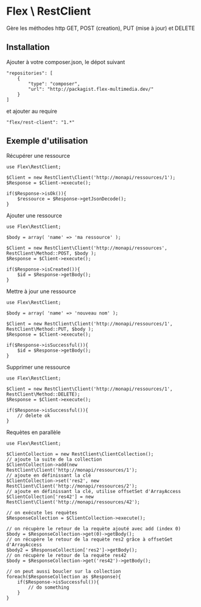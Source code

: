 Flex \ RestClient
============

Gère les méthodes http GET, POST (creation), PUT (mise à jour) et DELETE


Installation
------------

Ajouter à votre composer.json, le dépot suivant

	"repositories": [
        {
            "type": "composer",
            "url": "http://packagist.flex-multimedia.dev/"
        }
    ]

 et ajouter au require

	"flex/rest-client": "1.*"


Exemple d'utilisation
---------------------

Récupérer une ressource

	use Flex\RestClient;

	$Client = new RestClient\Client('http://monapi/ressources/1');
	$Response = $Client->execute();

	if($Response->isOk()){
		$ressource = $Response->getJsonDecode();
	}

Ajouter une ressource

	use Flex\RestClient;

	$body = array( 'name' => 'ma ressource' );

	$Client = new RestClient\Client('http://monapi/ressources', RestClient\Method::POST, $body );
	$Response = $Client->execute();

	if($Response->isCreated()){
		$id = $Response->getBody();
	}

Mettre à jour une ressource

	use Flex\RestClient;

	$body = array( 'name' => 'nouveau nom' );

	$Client = new RestClient\Client('http://monapi/ressources/1', RestClient\Method::PUT, $body );
	$Response = $Client->execute();

	if($Response->isSuccessful()){
		$id = $Response->getBody();
	}

Supprimer une ressource

	use Flex\RestClient;

	$Client = new RestClient\Client('http://monapi/ressources/1', RestClient\Method::DELETE);
	$Response = $Client->execute();

	if($Response->isSuccessful()){
		// delete ok
	}

Requètes en parallèle

	use Flex\RestClient;

	$ClientCollection = new RestClient\ClientCollection();
	// ajoute la suite de la collection
	$ClientCollection->add(new RestClient\Client('http://monapi/ressources/1');
	// ajoute en définissant la clé
	$ClientCollection->set('res2', new RestClient\Client('http://monapi/ressources/2');
	// ajoute en définissant la clé, utilise offsetSet d'ArrayAccess
	$ClientCollection['res42'] = new RestClient\Client('http://monapi/ressources/42');

	// on exécute les requètes
	$ResponseCollection = $ClientCollection->execute();

	// on récupère le retour de la requète ajouté avec add (index 0)
	$body = $ResponseCollection->get(0)->getBody();
	// on récupère le retour de la requète res2 grâce à offsetGet d'ArrayAccess
	$body2 = $ResponseCollection['res2']->getBody();
	// on récupère le retour de la requète res42
	$body = $ResponseCollection->get('res42')->getBody();

	// on peut aussi boucler sur la collection
	foreach($ResponseCollection as $Response){
		if($Response->isSuccessful()){
			// do something
		}
	}